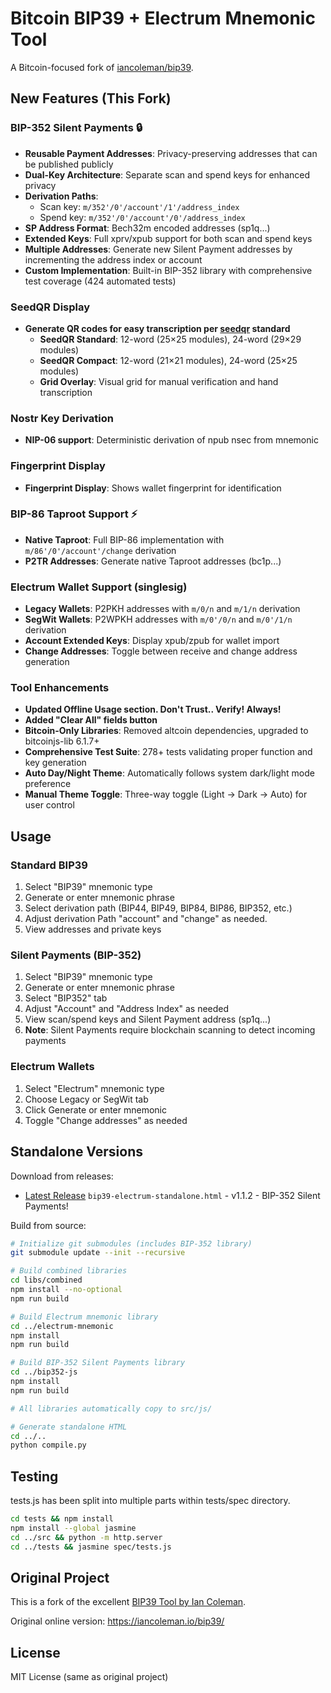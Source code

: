 # Bitcoin BIP39 + Electrum Mnemonic Tool

A Bitcoin-focused fork of [iancoleman/bip39](https://github.com/iancoleman/bip39).

## New Features (This Fork)

### BIP-352 Silent Payments 🔒
- **Reusable Payment Addresses**: Privacy-preserving addresses that can be published publicly
- **Dual-Key Architecture**: Separate scan and spend keys for enhanced privacy
- **Derivation Paths**:
  - Scan key: `m/352'/0'/account'/1'/address_index`
  - Spend key: `m/352'/0'/account'/0'/address_index`
- **SP Address Format**: Bech32m encoded addresses (sp1q...)
- **Extended Keys**: Full xprv/xpub support for both scan and spend keys
- **Multiple Addresses**: Generate new Silent Payment addresses by incrementing the address index or account
- **Custom Implementation**: Built-in BIP-352 library with comprehensive test coverage (424 automated tests)

### SeedQR Display
- **Generate QR codes for easy transcription per [seedqr](https://github.com/SeedSigner/seedsigner/tree/dev/docs/seed_qr) standard**
  - **SeedQR Standard**: 12-word (25×25 modules), 24-word (29×29 modules)
  - **SeedQR Compact**: 12-word (21×21 modules), 24-word (25×25 modules)
  - **Grid Overlay**: Visual grid for manual verification and hand transcription

### Nostr Key Derivation
- **NIP-06 support**: Deterministic derivation of npub nsec from mnemonic

### Fingerprint Display
- **Fingerprint Display**: Shows wallet fingerprint for identification

### BIP-86 Taproot Support ⚡
- **Native Taproot**: Full BIP-86 implementation with `m/86'/0'/account'/change` derivation
- **P2TR Addresses**: Generate native Taproot addresses (bc1p...)

### Electrum Wallet Support (singlesig)
- **Legacy Wallets**: P2PKH addresses with `m/0/n` and `m/1/n` derivation
- **SegWit Wallets**: P2WPKH addresses with `m/0'/0/n` and `m/0'/1/n` derivation
- **Account Extended Keys**: Display xpub/zpub for wallet import
- **Change Addresses**: Toggle between receive and change address generation

### Tool Enhancements
- **Updated Offline Usage section.  Don't Trust.. Verify! Always!**
- **Added "Clear All" fields button**
- **Bitcoin-Only Libraries**: Removed altcoin dependencies, upgraded to bitcoinjs-lib 6.1.7+
- **Comprehensive Test Suite**: 278+ tests validating proper function and key generation
- **Auto Day/Night Theme**: Automatically follows system dark/light mode preference
- **Manual Theme Toggle**: Three-way toggle (Light → Dark → Auto) for user control

## Usage

### Standard BIP39
1. Select "BIP39" mnemonic type
1. Generate or enter mnemonic phrase
2. Select derivation path (BIP44, BIP49, BIP84, BIP86, BIP352, etc.)
3. Adjust derivation Path "account" and "change" as needed.
5. View addresses and private keys

### Silent Payments (BIP-352)
1. Select "BIP39" mnemonic type
2. Generate or enter mnemonic phrase
3. Select "BIP352" tab
4. Adjust "Account" and "Address Index" as needed
5. View scan/spend keys and Silent Payment address (sp1q...)
6. **Note**: Silent Payments require blockchain scanning to detect incoming payments

### Electrum Wallets
1. Select "Electrum" mnemonic type
2. Choose Legacy or SegWit tab
3. Click Generate or enter mnemonic
4. Toggle "Change addresses" as needed

## Standalone Versions

Download from releases:
- [Latest Release](https://github.com/levinster82/Bitcoin-BIP39-Electrum-Tool/releases/latest)    `bip39-electrum-standalone.html` - v1.1.2 - BIP-352 Silent Payments!

Build from source:
```bash
# Initialize git submodules (includes BIP-352 library)
git submodule update --init --recursive

# Build combined libraries
cd libs/combined
npm install --no-optional
npm run build

# Build Electrum mnemonic library
cd ../electrum-mnemonic
npm install
npm run build

# Build BIP-352 Silent Payments library
cd ../bip352-js
npm install
npm run build

# All libraries automatically copy to src/js/

# Generate standalone HTML
cd ../..
python compile.py
```

## Testing

tests.js has been split into multiple parts within tests/spec directory.

```bash
cd tests && npm install
npm install --global jasmine
cd ../src && python -m http.server
cd ../tests && jasmine spec/tests.js
```

## Original Project

This is a fork of the excellent [BIP39 Tool by Ian Coleman](https://github.com/iancoleman/bip39). 

Original online version: https://iancoleman.io/bip39/

## License

MIT License (same as original project)
